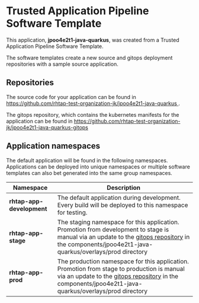 # Trusted Application Pipeline Software Template

This application, **jpoo4e2t1-java-quarkus**, was created from a Trusted Application Pipeline Software Template.

The software templates create a new source and gitops deployment repositories with a sample source application. 

## Repositories

The source code for your application can be found in [https://github.com/rhtap-test-organization-jk/jpoo4e2t1-java-quarkus ](https://github.com/rhtap-test-organization-jk/jpoo4e2t1-java-quarkus ).
 
The gitops repository, which contains the kubernetes manifests for the application can be found in 
[https://github.com/rhtap-test-organization-jk/jpoo4e2t1-java-quarkus-gitops ](https://github.com/rhtap-test-organization-jk/jpoo4e2t1-java-quarkus-gitops ) 

## Application namespaces 

The default application will be found in the following namespaces. Applications can be deployed into unique namespaces or multiple software templates can also bet generated into the same group namespaces.  

|  Namespace   |  Description   |  
| -------- | -------- |   
| **rhtap-app-development** | The default application during development. Every build will be deployed to this namespace for testing. | 
| **rhtap-app-stage** | The staging namespace for this application. Promotion from development to stage is manual via an update to the [gitops repository](https://github.com/rhtap-test-organization-jk/jpoo4e2t1-java-quarkus-gitops ) in the components/jpoo4e2t1-java-quarkus/overlays/prod directory |  
| **rhtap-app-prod** | The production namespace for this application. Promotion from stage to production is manual via an update to the [gitops repository](https://github.com/rhtap-test-organization-jk/jpoo4e2t1-java-quarkus-gitops ) in the components/jpoo4e2t1-java-quarkus/overlays/prod directory | 